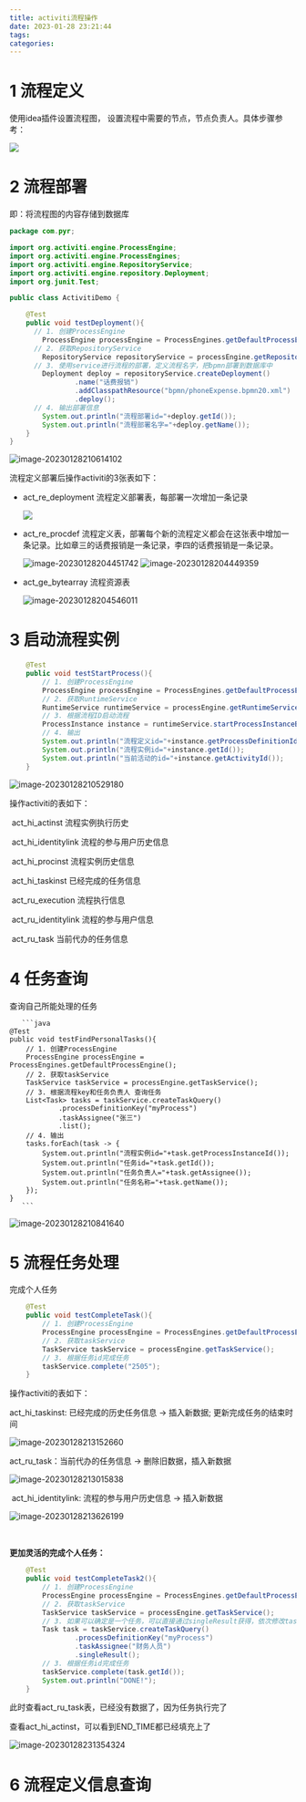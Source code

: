 ```yaml
---
title: activiti流程操作
date: 2023-01-28 23:21:44
tags:
categories:
---
```


# 1 流程定义

使用idea插件设置流程图， 设置流程中需要的节点，节点负责人。具体步骤参考：

![](https://panyuro.oss-cn-beijing.aliyuncs.com/20230128164658.png)

# 2 流程部署

即：将流程图的内容存储到数据库

```java
package com.pyr;

import org.activiti.engine.ProcessEngine;
import org.activiti.engine.ProcessEngines;
import org.activiti.engine.RepositoryService;
import org.activiti.engine.repository.Deployment;
import org.junit.Test;

public class ActivitiDemo {

    @Test
    public void testDeployment(){
      // 1. 创建ProcessEngine
        ProcessEngine processEngine = ProcessEngines.getDefaultProcessEngine();
      // 2. 获取RepositoryService
        RepositoryService repositoryService = processEngine.getRepositoryService();
      // 3. 使用service进行流程的部署，定义流程名字，把bpmn部署到数据库中
        Deployment deploy = repositoryService.createDeployment()
                .name("话费报销")
                .addClasspathResource("bpmn/phoneExpense.bpmn20.xml")
                .deploy();
      // 4. 输出部署信息
        System.out.println("流程部署id="+deploy.getId());
        System.out.println("流程部署名字="+deploy.getName());
    }
}
```

![image-20230128210614102](https://panyuro.oss-cn-beijing.aliyuncs.com/image-20230128210614102.png)

流程定义部署后操作activiti的3张表如下：

- act_re_deployment 流程定义部署表，每部署一次增加一条记录

  ![](https://panyuro.oss-cn-beijing.aliyuncs.com/20230128204308.png)

- act_re_procdef 流程定义表，部署每个新的流程定义都会在这张表中增加一条记录。比如章三的话费报销是一条记录，李四的话费报销是一条记录。

  ![image-20230128204451742](https://panyuro.oss-cn-beijing.aliyuncs.com/image-20230128204451742.png) ![image-20230128204449359](https://panyuro.oss-cn-beijing.aliyuncs.com/image-20230128204449359.png)

- act_ge_bytearray 流程资源表

  ![image-20230128204546011](https://panyuro.oss-cn-beijing.aliyuncs.com/image-20230128204546011.png)

# 3 启动流程实例

```java
    @Test
    public void testStartProcess(){
        // 1. 创建ProcessEngine
        ProcessEngine processEngine = ProcessEngines.getDefaultProcessEngine();
        // 2. 获取RuntimeService
        RuntimeService runtimeService = processEngine.getRuntimeService();
        // 3. 根据流程ID启动流程
        ProcessInstance instance = runtimeService.startProcessInstanceByKey("myProcess");
        // 4. 输出
        System.out.println("流程定义id="+instance.getProcessDefinitionId());
        System.out.println("流程实例id="+instance.getId());
        System.out.println("当前活动的id="+instance.getActivityId());
    }
```

![image-20230128210529180](https://panyuro.oss-cn-beijing.aliyuncs.com/image-20230128210529180.png)

 操作activiti的表如下：

​	     act_hi_actinst 流程实例执行历史

​		act_hi_identitylink 流程的参与用户历史信息

​		act_hi_procinst 流程实例历史信息

​		act_hi_taskinst 已经完成的任务信息

​		act_ru_execution 流程执行信息

​		act_ru_identitylink 流程的参与用户信息

​		act_ru_task 当前代办的任务信息

# 4 任务查询

查询自己所能处理的任务 

       ```java
    @Test
    public void testFindPersonalTasks(){
        // 1. 创建ProcessEngine
        ProcessEngine processEngine = ProcessEngines.getDefaultProcessEngine();
        // 2. 获取taskService
        TaskService taskService = processEngine.getTaskService();
        // 3. 根据流程key和任务负责人 查询任务
        List<Task> tasks = taskService.createTaskQuery()
                .processDefinitionKey("myProcess")
                .taskAssignee("张三")
                .list();
        // 4. 输出
        tasks.forEach(task -> {
            System.out.println("流程实例id="+task.getProcessInstanceId());
            System.out.println("任务id="+task.getId());
            System.out.println("任务负责人="+task.getAssignee());
            System.out.println("任务名称="+task.getName());
        });
    }
       ```

![image-20230128210841640](https://panyuro.oss-cn-beijing.aliyuncs.com/image-20230128210841640.png)

# 5 流程任务处理

完成个人任务

```java
    @Test
    public void testCompleteTask(){
        // 1. 创建ProcessEngine
        ProcessEngine processEngine = ProcessEngines.getDefaultProcessEngine();
        // 2. 获取taskService
        TaskService taskService = processEngine.getTaskService();
        // 3. 根据任务id完成任务
        taskService.complete("2505");
    }
```

操作activiti的表如下：

act_hi_taskinst:  已经完成的历史任务信息 -> 插入新数据; 更新完成任务的结束时间

![image-20230128213152660](https://panyuro.oss-cn-beijing.aliyuncs.com/image-20230128213152660.png)

act_ru_task：当前代办的任务信息 -> 删除旧数据，插入新数据

![image-20230128213015838](https://panyuro.oss-cn-beijing.aliyuncs.com/image-20230128213015838.png)

​       act_hi_identitylink: 流程的参与用户历史信息  -> 插入新数据

![image-20230128213626199](https://panyuro.oss-cn-beijing.aliyuncs.com/image-20230128213626199.png)

​		  

**更加灵活的完成个人任务：**

```java
    @Test
    public void testCompleteTask2(){
        // 1. 创建ProcessEngine
        ProcessEngine processEngine = ProcessEngines.getDefaultProcessEngine();
        // 2. 获取taskService
        TaskService taskService = processEngine.getTaskService();
        // 3. 如果可以确定是一个任务，可以直接通过singleResult获得，依次修改taskAssignee为直线经理，部门经理，财务人员
        Task task = taskService.createTaskQuery()
                .processDefinitionKey("myProcess")
                .taskAssignee("财务人员")
                .singleResult();
        // 3. 根据任务id完成任务
        taskService.complete(task.getId());
        System.out.println("DONE!");
    }
```

此时查看act_ru_task表，已经没有数据了，因为任务执行完了

查看act_hi_actinst，可以看到END_TIME都已经填充上了

![image-20230128231354324](https://panyuro.oss-cn-beijing.aliyuncs.com/image-20230128231354324.png)



# 6 流程定义信息查询





